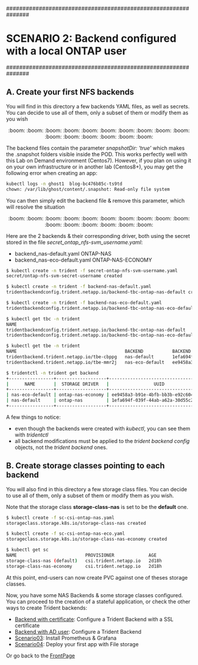 ###############################################################
# SCENARIO 2: Backend configured with a local ONTAP user
###############################################################

## A. Create your first NFS backends

You will find in this directory a few backends YAML files, as well as secrets.  
You can decide to use all of them, only a subset of them or modify them as you wish

<p align="center">:boom: :boom: :boom: :boom: :boom: :boom: :boom: :boom: :boom: :boom: :boom: :boom: :boom: :boom: :boom: :boom:</p>  

The backend files contain the parameter _snapshotDir: 'true'_ which makes the .snapshot folders visible inside the POD.
This works perfectly well with this Lab on Demand environment (Centos7). However, if you plan on using it on your own infrastructure or in another lab (Centos8+), you may get the following error when creating an app:

```bash
kubectl logs -n ghost1  blog-bc476b85c-ts9td
chown: /var/lib/ghost/content/.snapshot: Read-only file system
```

You can then simply edit the backend file & remove this parameter, which will resolve the situation

<p align="center">:boom: :boom: :boom: :boom: :boom: :boom: :boom: :boom: :boom: :boom: :boom: :boom: :boom: :boom: :boom: :boom:</p>  

Here are the 2 backends & their corresponding driver, both using the secret stored in the file _secret_ontap_nfs-svm_username.yaml_:

- backend_nas-default.yaml        ONTAP-NAS
- backend_nas-eco-default.yaml    ONTAP-NAS-ECONOMY

```bash
$ kubectl create -n trident -f secret-ontap-nfs-svm-username.yaml
secret/ontap-nfs-svm-secret-username created

$ kubectl create -n trident -f backend-nas-default.yaml
tridentbackendconfig.trident.netapp.io/backend-tbc-ontap-nas-default created

$ kubectl create -n trident -f backend-nas-eco-default.yaml
tridentbackendconfig.trident.netapp.io/backend-tbc-ontap-nas-eco-default created

$ kubectl get tbc -n trident
NAME                                                                       BACKEND NAME      BACKEND UUID                           PHASE   STATUS
tridentbackendconfig.trident.netapp.io/backend-tbc-ontap-nas-default       nas-default       1efa694f-039f-44ab-a62a-30d55c2384f5   Bound   Success
tridentbackendconfig.trident.netapp.io/backend-tbc-ontap-nas-eco-default   nas-eco-default   ee9458a3-b91e-4bfb-bb3b-e92c6049b44a   Bound   Success

$ kubectl get tbe -n trident
NAME                                         BACKEND           BACKEND UUID
tridentbackend.trident.netapp.io/tbe-cbppg   nas-default       1efa694f-039f-44ab-a62a-30d55c2384f5
tridentbackend.trident.netapp.io/tbe-mmr2j   nas-eco-default   ee9458a3-b91e-4bfb-bb3b-e92c6049b44a

$ tridentctl -n trident get backend
+-----------------+-------------------+--------------------------------------+--------+---------+
|      NAME       |  STORAGE DRIVER   |                 UUID                 | STATE  | VOLUMES |
+-----------------+-------------------+--------------------------------------+--------+---------+
| nas-eco-default | ontap-nas-economy | ee9458a3-b91e-4bfb-bb3b-e92c6049b44a | online |       0 |
| nas-default     | ontap-nas         | 1efa694f-039f-44ab-a62a-30d55c2384f5 | online |       0 |
+-----------------+-------------------+--------------------------------------+--------+---------+
```

A few things to notice:

- even though the backends were created with _kubectl_, you can see them with _tridentctl_
- all backend modifications must be applied to the _trident backend config_ objects, not the _trident backend_ ones.

## B. Create storage classes pointing to each backend

You will also find in this directory a few storage class files.
You can decide to use all of them, only a subset of them or modify them as you wish.

Note that the storage class **storage-class-nas** is set to be the **default** one.

```bash
$ kubectl create -f sc-csi-ontap-nas.yaml
storageclass.storage.k8s.io/storage-class-nas created

$ kubectl create -f sc-csi-ontap-nas-eco.yaml
storageclass.storage.k8s.io/storage-class-nas-economy created

$ kubectl get sc
NAME                          PROVISIONER             AGE
storage-class-nas (default)   csi.trident.netapp.io   2d18h
storage-class-nas-economy     csi.trident.netapp.io   2d18h
```

At this point, end-users can now create PVC against one of theses storage classes.  

Now, you have some NAS Backends & some storage classes configured. You can proceed to the creation of a stateful application, or check the other ways to create Trident backends:  

- [Backend with certificate](../2_Cert): Configure a Trident Backend with a SSL certificate  
- [Backend with AD user](../3_AD_User): Configure a Trident Backend  
- [Scenario03](../../Scenario03): Install Prometheus & Grafana  
- [Scenario04](../../Scenario04): Deploy your first app with File storage  

Or go back to the [FrontPage](https://github.com/YvosOnTheHub/LabNetApp)